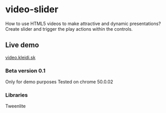 # video-slider

How to use HTML5 videos to make attractive and dynamic presentations? Create slider and trigger the play actions within the controls.

## Live demo
[video.kleidi.sk](http://video.kleidi.sk/)

### Beta version 0.1
Only for demo purposes
Tested on chrome 50.0.02

### Libraries
Tweenlite